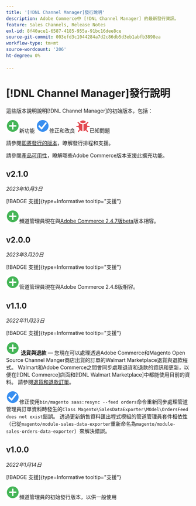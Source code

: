 ```yaml
---
title: '[!DNL Channel Manager]發行說明'
description: Adobe Commerce中 [!DNL Channel Manager] 的最新發行資訊。
feature: Sales Channels, Release Notes
exl-id: 8f40ace1-6587-4185-955a-91bc16dee8ce
source-git-commit: 003efd3c1044284a7d2c86db5d3eb1abfb3898ea
workflow-type: tm+mt
source-wordcount: '206'
ht-degree: 0%

---
```


# [!DNL Channel Manager]發行說明

這些版本說明說明[!DNL Channel Manager]的初始版本，包括：

![新](../assets/new.svg)新功能
![已修正問題](../assets/fix.svg)修正和改良
![已知問題](../assets/bug.svg)已知問題

請參閱[即將發行的版本](https://experienceleague.adobe.com/docs/commerce-operations/release/planning/schedule.html)，瞭解發行排程和支援。

請參閱[產品可用性](https://experienceleague.adobe.com/docs/commerce-operations/release/product-availability.html)，瞭解哪些Adobe Commerce版本支援此擴充功能。

## v2.1.0

*2023年10月3日*

[!BADGE 支援]{type=Informative tooltip="支援"}

![新](../assets/new.svg)頻道管理員現在與[Adobe Commerce 2.4.7版beta](https://experienceleague.adobe.com/docs/commerce-operations/release/beta.html)版本相容。

## v2.0.0

*2023年3月20日*

[!BADGE 支援]{type=Informative tooltip="支援"}

![新](../assets/new.svg)<!--CHAN-5893-->管道管理員現在與Adobe Commerce 2.4.6版相容。

## v1.1.0

*2022年11月23日*

[!BADGE 支援]{type=Informative tooltip="支援"}

![新增](../assets/new.svg)<!--CHAN-5204--> **退貨與退款** — 您現在可以處理透過Adobe Commerce和Magento Open Source Channel Manger商店出貨的訂單的Walmart Marketplace退貨與退款程式。 Walmart和Adobe Commerce之間會同步處理退貨和退款的資訊和更新，以便在[!DNL Commerce]店面和[!DNL Walmart Marketplace]中都能使用目前的資料。 請參閱[退貨和退款訂單](return-refund-orders.md)。

![已修正](../assets/fix.svg)<!--CHAN-5661-->修正使用`bin/magento saas:resync --feed orders`命令重新同步處理管道管理員訂單資料時發生的`Class Magento\SalesDataExporter\MOdel\OrdersFeed does not exist`錯誤。 透過更新銷售資料匯出程式模組的管道管理員套件相依性（已從`magento/module-sales-data-exporter`重新命名為`magento/module-sales-orders-data-exporter`）來解決錯誤。

## v1.0.0

*2022年1月14日*

[!BADGE 支援]{type=Informative tooltip="支援"}

![新](../assets/new.svg)頻道管理員的初始發行版本，以供一般使用

